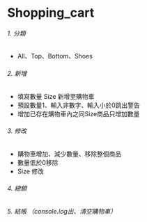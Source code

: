    # Shopping_cart
###### 1. 分類
- All、Top、Bottom、Shoes
###### 2. 新增
- 填寫數量 Size 新增至購物車
- 預設數量1、輸入非數字、輸入小於0跳出警告
- 增加已存在購物車內之同Size商品只增加數量
###### 3. 修改
- 購物車增加、減少數量、移除整個商品
- 數量低於0移除
- Size 修改 
###### 4. 總額
###### 5. 結帳 （console.log出、清空購物車）
